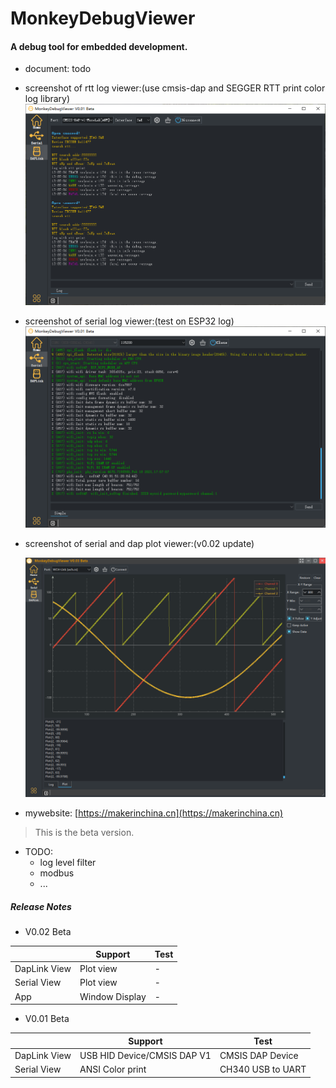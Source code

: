 # MonkeyDebugViewer

#### A debug tool for embedded development.

- document: todo

- screenshot of rtt log viewer:(use cmsis-dap and SEGGER RTT print color log library)
  ![](screenshot-rtt.png)

- screenshot of serial log viewer:(test on ESP32 log)
  ![](screenshot-serial.png)

- screenshot of serial and dap plot viewer:(v0.02 update)

  ![image-20230114225442650](screenshot-rtt-plot.png)

- mywebsite: [https://makerinchina.cn](https://makerinchina.cn)



> This is the beta version.



- TODO:
  - log level filter
  - modbus
  - ...

##### Release Notes

- V0.02 Beta

|              | Support        | Test |
| ------------ | -------------- | ---- |
| DapLink View | Plot view      | -    |
| Serial View  | Plot view      | -    |
| App          | Window Display | -    |

- V0.01 Beta

|              | Support                     | Test              |
| ------------ | --------------------------- | ----------------- |
| DapLink View | USB HID Device/CMSIS DAP V1 | CMSIS DAP Device  |
| Serial View  | ANSI Color print            | CH340 USB to UART |

